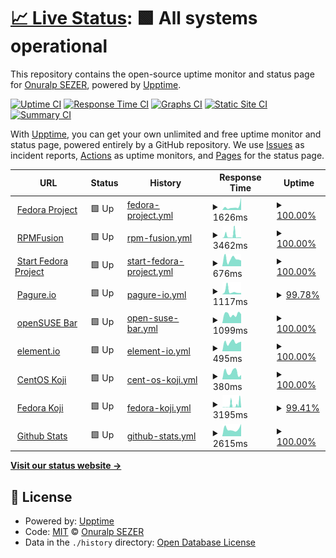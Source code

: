 # [📈 Live Status](https://onuralpszr.github.io/uptime): <!--live status--> **🟩 All systems operational**

This repository contains the open-source uptime monitor and status page for [Onuralp SEZER](https://onuralpszr.github.io/uptime), powered by [Upptime](https://github.com/upptime/upptime).

[![Uptime CI](https://github.com/onuralpszr/uptime/workflows/Uptime%20CI/badge.svg)](https://github.com/onuralpszr/uptime/actions?query=workflow%3A%22Uptime+CI%22)
[![Response Time CI](https://github.com/onuralpszr/uptime/workflows/Response%20Time%20CI/badge.svg)](https://github.com/onuralpszr/uptime/actions?query=workflow%3A%22Response+Time+CI%22)
[![Graphs CI](https://github.com/onuralpszr/uptime/workflows/Graphs%20CI/badge.svg)](https://github.com/onuralpszr/uptime/actions?query=workflow%3A%22Graphs+CI%22)
[![Static Site CI](https://github.com/onuralpszr/uptime/workflows/Static%20Site%20CI/badge.svg)](https://github.com/onuralpszr/uptime/actions?query=workflow%3A%22Static+Site+CI%22)
[![Summary CI](https://github.com/onuralpszr/uptime/workflows/Summary%20CI/badge.svg)](https://github.com/onuralpszr/uptime/actions?query=workflow%3A%22Summary+CI%22)

With [Upptime](https://upptime.js.org), you can get your own unlimited and free uptime monitor and status page, powered entirely by a GitHub repository. We use [Issues](https://github.com/onuralpszr/uptime/issues) as incident reports, [Actions](https://github.com/onuralpszr/uptime/actions) as uptime monitors, and [Pages](https://onuralpszr.github.io/uptime) for the status page.

<!--start: status pages-->
<!-- This summary is generated by Upptime (https://github.com/upptime/upptime) -->
<!-- Do not edit this manually, your changes will be overwritten -->
<!-- prettier-ignore -->
| URL | Status | History | Response Time | Uptime |
| --- | ------ | ------- | ------------- | ------ |
| <img alt="" src="https://icons.duckduckgo.com/ip3/getfedora.org.ico" height="13"> [Fedora Project](https://getfedora.org/) | 🟩 Up | [fedora-project.yml](https://github.com/onuralpszr/uptime/commits/HEAD/history/fedora-project.yml) | <details><summary><img alt="Response time graph" src="./graphs/fedora-project/response-time-week.png" height="20"> 1626ms</summary><br><a href="https://status.onuralpsezer.com/history/fedora-project"><img alt="Response time 884" src="https://img.shields.io/endpoint?url=https%3A%2F%2Fraw.githubusercontent.com%2Fonuralpszr%2Fuptime%2FHEAD%2Fapi%2Ffedora-project%2Fresponse-time.json"></a><br><a href="https://status.onuralpsezer.com/history/fedora-project"><img alt="24-hour response time 5755" src="https://img.shields.io/endpoint?url=https%3A%2F%2Fraw.githubusercontent.com%2Fonuralpszr%2Fuptime%2FHEAD%2Fapi%2Ffedora-project%2Fresponse-time-day.json"></a><br><a href="https://status.onuralpsezer.com/history/fedora-project"><img alt="7-day response time 1626" src="https://img.shields.io/endpoint?url=https%3A%2F%2Fraw.githubusercontent.com%2Fonuralpszr%2Fuptime%2FHEAD%2Fapi%2Ffedora-project%2Fresponse-time-week.json"></a><br><a href="https://status.onuralpsezer.com/history/fedora-project"><img alt="30-day response time 943" src="https://img.shields.io/endpoint?url=https%3A%2F%2Fraw.githubusercontent.com%2Fonuralpszr%2Fuptime%2FHEAD%2Fapi%2Ffedora-project%2Fresponse-time-month.json"></a><br><a href="https://status.onuralpsezer.com/history/fedora-project"><img alt="1-year response time 882" src="https://img.shields.io/endpoint?url=https%3A%2F%2Fraw.githubusercontent.com%2Fonuralpszr%2Fuptime%2FHEAD%2Fapi%2Ffedora-project%2Fresponse-time-year.json"></a></details> | <details><summary><a href="https://status.onuralpsezer.com/history/fedora-project">100.00%</a></summary><a href="https://status.onuralpsezer.com/history/fedora-project"><img alt="All-time uptime 99.96%" src="https://img.shields.io/endpoint?url=https%3A%2F%2Fraw.githubusercontent.com%2Fonuralpszr%2Fuptime%2FHEAD%2Fapi%2Ffedora-project%2Fuptime.json"></a><br><a href="https://status.onuralpsezer.com/history/fedora-project"><img alt="24-hour uptime 100.00%" src="https://img.shields.io/endpoint?url=https%3A%2F%2Fraw.githubusercontent.com%2Fonuralpszr%2Fuptime%2FHEAD%2Fapi%2Ffedora-project%2Fuptime-day.json"></a><br><a href="https://status.onuralpsezer.com/history/fedora-project"><img alt="7-day uptime 100.00%" src="https://img.shields.io/endpoint?url=https%3A%2F%2Fraw.githubusercontent.com%2Fonuralpszr%2Fuptime%2FHEAD%2Fapi%2Ffedora-project%2Fuptime-week.json"></a><br><a href="https://status.onuralpsezer.com/history/fedora-project"><img alt="30-day uptime 100.00%" src="https://img.shields.io/endpoint?url=https%3A%2F%2Fraw.githubusercontent.com%2Fonuralpszr%2Fuptime%2FHEAD%2Fapi%2Ffedora-project%2Fuptime-month.json"></a><br><a href="https://status.onuralpsezer.com/history/fedora-project"><img alt="1-year uptime 100.00%" src="https://img.shields.io/endpoint?url=https%3A%2F%2Fraw.githubusercontent.com%2Fonuralpszr%2Fuptime%2FHEAD%2Fapi%2Ffedora-project%2Fuptime-year.json"></a></details>
| <img alt="" src="https://icons.duckduckgo.com/ip3/rpmfusion.org.ico" height="13"> [RPMFusion](https://rpmfusion.org/) | 🟩 Up | [rpm-fusion.yml](https://github.com/onuralpszr/uptime/commits/HEAD/history/rpm-fusion.yml) | <details><summary><img alt="Response time graph" src="./graphs/rpm-fusion/response-time-week.png" height="20"> 3462ms</summary><br><a href="https://status.onuralpsezer.com/history/rpm-fusion"><img alt="Response time 1418" src="https://img.shields.io/endpoint?url=https%3A%2F%2Fraw.githubusercontent.com%2Fonuralpszr%2Fuptime%2FHEAD%2Fapi%2Frpm-fusion%2Fresponse-time.json"></a><br><a href="https://status.onuralpsezer.com/history/rpm-fusion"><img alt="24-hour response time 775" src="https://img.shields.io/endpoint?url=https%3A%2F%2Fraw.githubusercontent.com%2Fonuralpszr%2Fuptime%2FHEAD%2Fapi%2Frpm-fusion%2Fresponse-time-day.json"></a><br><a href="https://status.onuralpsezer.com/history/rpm-fusion"><img alt="7-day response time 3462" src="https://img.shields.io/endpoint?url=https%3A%2F%2Fraw.githubusercontent.com%2Fonuralpszr%2Fuptime%2FHEAD%2Fapi%2Frpm-fusion%2Fresponse-time-week.json"></a><br><a href="https://status.onuralpsezer.com/history/rpm-fusion"><img alt="30-day response time 1768" src="https://img.shields.io/endpoint?url=https%3A%2F%2Fraw.githubusercontent.com%2Fonuralpszr%2Fuptime%2FHEAD%2Fapi%2Frpm-fusion%2Fresponse-time-month.json"></a><br><a href="https://status.onuralpsezer.com/history/rpm-fusion"><img alt="1-year response time 1407" src="https://img.shields.io/endpoint?url=https%3A%2F%2Fraw.githubusercontent.com%2Fonuralpszr%2Fuptime%2FHEAD%2Fapi%2Frpm-fusion%2Fresponse-time-year.json"></a></details> | <details><summary><a href="https://status.onuralpsezer.com/history/rpm-fusion">100.00%</a></summary><a href="https://status.onuralpsezer.com/history/rpm-fusion"><img alt="All-time uptime 99.91%" src="https://img.shields.io/endpoint?url=https%3A%2F%2Fraw.githubusercontent.com%2Fonuralpszr%2Fuptime%2FHEAD%2Fapi%2Frpm-fusion%2Fuptime.json"></a><br><a href="https://status.onuralpsezer.com/history/rpm-fusion"><img alt="24-hour uptime 100.00%" src="https://img.shields.io/endpoint?url=https%3A%2F%2Fraw.githubusercontent.com%2Fonuralpszr%2Fuptime%2FHEAD%2Fapi%2Frpm-fusion%2Fuptime-day.json"></a><br><a href="https://status.onuralpsezer.com/history/rpm-fusion"><img alt="7-day uptime 100.00%" src="https://img.shields.io/endpoint?url=https%3A%2F%2Fraw.githubusercontent.com%2Fonuralpszr%2Fuptime%2FHEAD%2Fapi%2Frpm-fusion%2Fuptime-week.json"></a><br><a href="https://status.onuralpsezer.com/history/rpm-fusion"><img alt="30-day uptime 100.00%" src="https://img.shields.io/endpoint?url=https%3A%2F%2Fraw.githubusercontent.com%2Fonuralpszr%2Fuptime%2FHEAD%2Fapi%2Frpm-fusion%2Fuptime-month.json"></a><br><a href="https://status.onuralpsezer.com/history/rpm-fusion"><img alt="1-year uptime 99.92%" src="https://img.shields.io/endpoint?url=https%3A%2F%2Fraw.githubusercontent.com%2Fonuralpszr%2Fuptime%2FHEAD%2Fapi%2Frpm-fusion%2Fuptime-year.json"></a></details>
| <img alt="" src="https://icons.duckduckgo.com/ip3/start.fedoraproject.org.ico" height="13"> [Start Fedora Project](https://start.fedoraproject.org/) | 🟩 Up | [start-fedora-project.yml](https://github.com/onuralpszr/uptime/commits/HEAD/history/start-fedora-project.yml) | <details><summary><img alt="Response time graph" src="./graphs/start-fedora-project/response-time-week.png" height="20"> 676ms</summary><br><a href="https://status.onuralpsezer.com/history/start-fedora-project"><img alt="Response time 516" src="https://img.shields.io/endpoint?url=https%3A%2F%2Fraw.githubusercontent.com%2Fonuralpszr%2Fuptime%2FHEAD%2Fapi%2Fstart-fedora-project%2Fresponse-time.json"></a><br><a href="https://status.onuralpsezer.com/history/start-fedora-project"><img alt="24-hour response time 531" src="https://img.shields.io/endpoint?url=https%3A%2F%2Fraw.githubusercontent.com%2Fonuralpszr%2Fuptime%2FHEAD%2Fapi%2Fstart-fedora-project%2Fresponse-time-day.json"></a><br><a href="https://status.onuralpsezer.com/history/start-fedora-project"><img alt="7-day response time 676" src="https://img.shields.io/endpoint?url=https%3A%2F%2Fraw.githubusercontent.com%2Fonuralpszr%2Fuptime%2FHEAD%2Fapi%2Fstart-fedora-project%2Fresponse-time-week.json"></a><br><a href="https://status.onuralpsezer.com/history/start-fedora-project"><img alt="30-day response time 556" src="https://img.shields.io/endpoint?url=https%3A%2F%2Fraw.githubusercontent.com%2Fonuralpszr%2Fuptime%2FHEAD%2Fapi%2Fstart-fedora-project%2Fresponse-time-month.json"></a><br><a href="https://status.onuralpsezer.com/history/start-fedora-project"><img alt="1-year response time 484" src="https://img.shields.io/endpoint?url=https%3A%2F%2Fraw.githubusercontent.com%2Fonuralpszr%2Fuptime%2FHEAD%2Fapi%2Fstart-fedora-project%2Fresponse-time-year.json"></a></details> | <details><summary><a href="https://status.onuralpsezer.com/history/start-fedora-project">100.00%</a></summary><a href="https://status.onuralpsezer.com/history/start-fedora-project"><img alt="All-time uptime 94.31%" src="https://img.shields.io/endpoint?url=https%3A%2F%2Fraw.githubusercontent.com%2Fonuralpszr%2Fuptime%2FHEAD%2Fapi%2Fstart-fedora-project%2Fuptime.json"></a><br><a href="https://status.onuralpsezer.com/history/start-fedora-project"><img alt="24-hour uptime 100.00%" src="https://img.shields.io/endpoint?url=https%3A%2F%2Fraw.githubusercontent.com%2Fonuralpszr%2Fuptime%2FHEAD%2Fapi%2Fstart-fedora-project%2Fuptime-day.json"></a><br><a href="https://status.onuralpsezer.com/history/start-fedora-project"><img alt="7-day uptime 100.00%" src="https://img.shields.io/endpoint?url=https%3A%2F%2Fraw.githubusercontent.com%2Fonuralpszr%2Fuptime%2FHEAD%2Fapi%2Fstart-fedora-project%2Fuptime-week.json"></a><br><a href="https://status.onuralpsezer.com/history/start-fedora-project"><img alt="30-day uptime 100.00%" src="https://img.shields.io/endpoint?url=https%3A%2F%2Fraw.githubusercontent.com%2Fonuralpszr%2Fuptime%2FHEAD%2Fapi%2Fstart-fedora-project%2Fuptime-month.json"></a><br><a href="https://status.onuralpsezer.com/history/start-fedora-project"><img alt="1-year uptime 100.00%" src="https://img.shields.io/endpoint?url=https%3A%2F%2Fraw.githubusercontent.com%2Fonuralpszr%2Fuptime%2FHEAD%2Fapi%2Fstart-fedora-project%2Fuptime-year.json"></a></details>
| <img alt="" src="https://icons.duckduckgo.com/ip3/pagure.io.ico" height="13"> [Pagure.io](https://pagure.io/) | 🟩 Up | [pagure-io.yml](https://github.com/onuralpszr/uptime/commits/HEAD/history/pagure-io.yml) | <details><summary><img alt="Response time graph" src="./graphs/pagure-io/response-time-week.png" height="20"> 1117ms</summary><br><a href="https://status.onuralpsezer.com/history/pagure-io"><img alt="Response time 1452" src="https://img.shields.io/endpoint?url=https%3A%2F%2Fraw.githubusercontent.com%2Fonuralpszr%2Fuptime%2FHEAD%2Fapi%2Fpagure-io%2Fresponse-time.json"></a><br><a href="https://status.onuralpsezer.com/history/pagure-io"><img alt="24-hour response time 514" src="https://img.shields.io/endpoint?url=https%3A%2F%2Fraw.githubusercontent.com%2Fonuralpszr%2Fuptime%2FHEAD%2Fapi%2Fpagure-io%2Fresponse-time-day.json"></a><br><a href="https://status.onuralpsezer.com/history/pagure-io"><img alt="7-day response time 1117" src="https://img.shields.io/endpoint?url=https%3A%2F%2Fraw.githubusercontent.com%2Fonuralpszr%2Fuptime%2FHEAD%2Fapi%2Fpagure-io%2Fresponse-time-week.json"></a><br><a href="https://status.onuralpsezer.com/history/pagure-io"><img alt="30-day response time 1500" src="https://img.shields.io/endpoint?url=https%3A%2F%2Fraw.githubusercontent.com%2Fonuralpszr%2Fuptime%2FHEAD%2Fapi%2Fpagure-io%2Fresponse-time-month.json"></a><br><a href="https://status.onuralpsezer.com/history/pagure-io"><img alt="1-year response time 1537" src="https://img.shields.io/endpoint?url=https%3A%2F%2Fraw.githubusercontent.com%2Fonuralpszr%2Fuptime%2FHEAD%2Fapi%2Fpagure-io%2Fresponse-time-year.json"></a></details> | <details><summary><a href="https://status.onuralpsezer.com/history/pagure-io">99.78%</a></summary><a href="https://status.onuralpsezer.com/history/pagure-io"><img alt="All-time uptime 99.82%" src="https://img.shields.io/endpoint?url=https%3A%2F%2Fraw.githubusercontent.com%2Fonuralpszr%2Fuptime%2FHEAD%2Fapi%2Fpagure-io%2Fuptime.json"></a><br><a href="https://status.onuralpsezer.com/history/pagure-io"><img alt="24-hour uptime 100.00%" src="https://img.shields.io/endpoint?url=https%3A%2F%2Fraw.githubusercontent.com%2Fonuralpszr%2Fuptime%2FHEAD%2Fapi%2Fpagure-io%2Fuptime-day.json"></a><br><a href="https://status.onuralpsezer.com/history/pagure-io"><img alt="7-day uptime 99.78%" src="https://img.shields.io/endpoint?url=https%3A%2F%2Fraw.githubusercontent.com%2Fonuralpszr%2Fuptime%2FHEAD%2Fapi%2Fpagure-io%2Fuptime-week.json"></a><br><a href="https://status.onuralpsezer.com/history/pagure-io"><img alt="30-day uptime 99.76%" src="https://img.shields.io/endpoint?url=https%3A%2F%2Fraw.githubusercontent.com%2Fonuralpszr%2Fuptime%2FHEAD%2Fapi%2Fpagure-io%2Fuptime-month.json"></a><br><a href="https://status.onuralpsezer.com/history/pagure-io"><img alt="1-year uptime 99.75%" src="https://img.shields.io/endpoint?url=https%3A%2F%2Fraw.githubusercontent.com%2Fonuralpszr%2Fuptime%2FHEAD%2Fapi%2Fpagure-io%2Fuptime-year.json"></a></details>
| <img alt="" src="https://icons.duckduckgo.com/ip3/meet.opensuse.org.ico" height="13"> [openSUSE Bar](https://meet.opensuse.org/) | 🟩 Up | [open-suse-bar.yml](https://github.com/onuralpszr/uptime/commits/HEAD/history/open-suse-bar.yml) | <details><summary><img alt="Response time graph" src="./graphs/open-suse-bar/response-time-week.png" height="20"> 1099ms</summary><br><a href="https://status.onuralpsezer.com/history/open-suse-bar"><img alt="Response time 1265" src="https://img.shields.io/endpoint?url=https%3A%2F%2Fraw.githubusercontent.com%2Fonuralpszr%2Fuptime%2FHEAD%2Fapi%2Fopen-suse-bar%2Fresponse-time.json"></a><br><a href="https://status.onuralpsezer.com/history/open-suse-bar"><img alt="24-hour response time 1130" src="https://img.shields.io/endpoint?url=https%3A%2F%2Fraw.githubusercontent.com%2Fonuralpszr%2Fuptime%2FHEAD%2Fapi%2Fopen-suse-bar%2Fresponse-time-day.json"></a><br><a href="https://status.onuralpsezer.com/history/open-suse-bar"><img alt="7-day response time 1099" src="https://img.shields.io/endpoint?url=https%3A%2F%2Fraw.githubusercontent.com%2Fonuralpszr%2Fuptime%2FHEAD%2Fapi%2Fopen-suse-bar%2Fresponse-time-week.json"></a><br><a href="https://status.onuralpsezer.com/history/open-suse-bar"><img alt="30-day response time 1025" src="https://img.shields.io/endpoint?url=https%3A%2F%2Fraw.githubusercontent.com%2Fonuralpszr%2Fuptime%2FHEAD%2Fapi%2Fopen-suse-bar%2Fresponse-time-month.json"></a><br><a href="https://status.onuralpsezer.com/history/open-suse-bar"><img alt="1-year response time 1321" src="https://img.shields.io/endpoint?url=https%3A%2F%2Fraw.githubusercontent.com%2Fonuralpszr%2Fuptime%2FHEAD%2Fapi%2Fopen-suse-bar%2Fresponse-time-year.json"></a></details> | <details><summary><a href="https://status.onuralpsezer.com/history/open-suse-bar">100.00%</a></summary><a href="https://status.onuralpsezer.com/history/open-suse-bar"><img alt="All-time uptime 99.30%" src="https://img.shields.io/endpoint?url=https%3A%2F%2Fraw.githubusercontent.com%2Fonuralpszr%2Fuptime%2FHEAD%2Fapi%2Fopen-suse-bar%2Fuptime.json"></a><br><a href="https://status.onuralpsezer.com/history/open-suse-bar"><img alt="24-hour uptime 100.00%" src="https://img.shields.io/endpoint?url=https%3A%2F%2Fraw.githubusercontent.com%2Fonuralpszr%2Fuptime%2FHEAD%2Fapi%2Fopen-suse-bar%2Fuptime-day.json"></a><br><a href="https://status.onuralpsezer.com/history/open-suse-bar"><img alt="7-day uptime 100.00%" src="https://img.shields.io/endpoint?url=https%3A%2F%2Fraw.githubusercontent.com%2Fonuralpszr%2Fuptime%2FHEAD%2Fapi%2Fopen-suse-bar%2Fuptime-week.json"></a><br><a href="https://status.onuralpsezer.com/history/open-suse-bar"><img alt="30-day uptime 99.14%" src="https://img.shields.io/endpoint?url=https%3A%2F%2Fraw.githubusercontent.com%2Fonuralpszr%2Fuptime%2FHEAD%2Fapi%2Fopen-suse-bar%2Fuptime-month.json"></a><br><a href="https://status.onuralpsezer.com/history/open-suse-bar"><img alt="1-year uptime 97.99%" src="https://img.shields.io/endpoint?url=https%3A%2F%2Fraw.githubusercontent.com%2Fonuralpszr%2Fuptime%2FHEAD%2Fapi%2Fopen-suse-bar%2Fuptime-year.json"></a></details>
| <img alt="" src="https://icons.duckduckgo.com/ip3/app.element.io.ico" height="13"> [element.io](https://app.element.io/) | 🟩 Up | [element-io.yml](https://github.com/onuralpszr/uptime/commits/HEAD/history/element-io.yml) | <details><summary><img alt="Response time graph" src="./graphs/element-io/response-time-week.png" height="20"> 495ms</summary><br><a href="https://status.onuralpsezer.com/history/element-io"><img alt="Response time 383" src="https://img.shields.io/endpoint?url=https%3A%2F%2Fraw.githubusercontent.com%2Fonuralpszr%2Fuptime%2FHEAD%2Fapi%2Felement-io%2Fresponse-time.json"></a><br><a href="https://status.onuralpsezer.com/history/element-io"><img alt="24-hour response time 533" src="https://img.shields.io/endpoint?url=https%3A%2F%2Fraw.githubusercontent.com%2Fonuralpszr%2Fuptime%2FHEAD%2Fapi%2Felement-io%2Fresponse-time-day.json"></a><br><a href="https://status.onuralpsezer.com/history/element-io"><img alt="7-day response time 495" src="https://img.shields.io/endpoint?url=https%3A%2F%2Fraw.githubusercontent.com%2Fonuralpszr%2Fuptime%2FHEAD%2Fapi%2Felement-io%2Fresponse-time-week.json"></a><br><a href="https://status.onuralpsezer.com/history/element-io"><img alt="30-day response time 463" src="https://img.shields.io/endpoint?url=https%3A%2F%2Fraw.githubusercontent.com%2Fonuralpszr%2Fuptime%2FHEAD%2Fapi%2Felement-io%2Fresponse-time-month.json"></a><br><a href="https://status.onuralpsezer.com/history/element-io"><img alt="1-year response time 386" src="https://img.shields.io/endpoint?url=https%3A%2F%2Fraw.githubusercontent.com%2Fonuralpszr%2Fuptime%2FHEAD%2Fapi%2Felement-io%2Fresponse-time-year.json"></a></details> | <details><summary><a href="https://status.onuralpsezer.com/history/element-io">100.00%</a></summary><a href="https://status.onuralpsezer.com/history/element-io"><img alt="All-time uptime 99.99%" src="https://img.shields.io/endpoint?url=https%3A%2F%2Fraw.githubusercontent.com%2Fonuralpszr%2Fuptime%2FHEAD%2Fapi%2Felement-io%2Fuptime.json"></a><br><a href="https://status.onuralpsezer.com/history/element-io"><img alt="24-hour uptime 100.00%" src="https://img.shields.io/endpoint?url=https%3A%2F%2Fraw.githubusercontent.com%2Fonuralpszr%2Fuptime%2FHEAD%2Fapi%2Felement-io%2Fuptime-day.json"></a><br><a href="https://status.onuralpsezer.com/history/element-io"><img alt="7-day uptime 100.00%" src="https://img.shields.io/endpoint?url=https%3A%2F%2Fraw.githubusercontent.com%2Fonuralpszr%2Fuptime%2FHEAD%2Fapi%2Felement-io%2Fuptime-week.json"></a><br><a href="https://status.onuralpsezer.com/history/element-io"><img alt="30-day uptime 100.00%" src="https://img.shields.io/endpoint?url=https%3A%2F%2Fraw.githubusercontent.com%2Fonuralpszr%2Fuptime%2FHEAD%2Fapi%2Felement-io%2Fuptime-month.json"></a><br><a href="https://status.onuralpsezer.com/history/element-io"><img alt="1-year uptime 100.00%" src="https://img.shields.io/endpoint?url=https%3A%2F%2Fraw.githubusercontent.com%2Fonuralpszr%2Fuptime%2FHEAD%2Fapi%2Felement-io%2Fuptime-year.json"></a></details>
| <img alt="" src="https://icons.duckduckgo.com/ip3/koji.mbox.centos.org.ico" height="13"> [CentOS Koji](https://koji.mbox.centos.org/koji/) | 🟩 Up | [cent-os-koji.yml](https://github.com/onuralpszr/uptime/commits/HEAD/history/cent-os-koji.yml) | <details><summary><img alt="Response time graph" src="./graphs/cent-os-koji/response-time-week.png" height="20"> 380ms</summary><br><a href="https://status.onuralpsezer.com/history/cent-os-koji"><img alt="Response time 405" src="https://img.shields.io/endpoint?url=https%3A%2F%2Fraw.githubusercontent.com%2Fonuralpszr%2Fuptime%2FHEAD%2Fapi%2Fcent-os-koji%2Fresponse-time.json"></a><br><a href="https://status.onuralpsezer.com/history/cent-os-koji"><img alt="24-hour response time 237" src="https://img.shields.io/endpoint?url=https%3A%2F%2Fraw.githubusercontent.com%2Fonuralpszr%2Fuptime%2FHEAD%2Fapi%2Fcent-os-koji%2Fresponse-time-day.json"></a><br><a href="https://status.onuralpsezer.com/history/cent-os-koji"><img alt="7-day response time 380" src="https://img.shields.io/endpoint?url=https%3A%2F%2Fraw.githubusercontent.com%2Fonuralpszr%2Fuptime%2FHEAD%2Fapi%2Fcent-os-koji%2Fresponse-time-week.json"></a><br><a href="https://status.onuralpsezer.com/history/cent-os-koji"><img alt="30-day response time 409" src="https://img.shields.io/endpoint?url=https%3A%2F%2Fraw.githubusercontent.com%2Fonuralpszr%2Fuptime%2FHEAD%2Fapi%2Fcent-os-koji%2Fresponse-time-month.json"></a><br><a href="https://status.onuralpsezer.com/history/cent-os-koji"><img alt="1-year response time 404" src="https://img.shields.io/endpoint?url=https%3A%2F%2Fraw.githubusercontent.com%2Fonuralpszr%2Fuptime%2FHEAD%2Fapi%2Fcent-os-koji%2Fresponse-time-year.json"></a></details> | <details><summary><a href="https://status.onuralpsezer.com/history/cent-os-koji">100.00%</a></summary><a href="https://status.onuralpsezer.com/history/cent-os-koji"><img alt="All-time uptime 99.84%" src="https://img.shields.io/endpoint?url=https%3A%2F%2Fraw.githubusercontent.com%2Fonuralpszr%2Fuptime%2FHEAD%2Fapi%2Fcent-os-koji%2Fuptime.json"></a><br><a href="https://status.onuralpsezer.com/history/cent-os-koji"><img alt="24-hour uptime 100.00%" src="https://img.shields.io/endpoint?url=https%3A%2F%2Fraw.githubusercontent.com%2Fonuralpszr%2Fuptime%2FHEAD%2Fapi%2Fcent-os-koji%2Fuptime-day.json"></a><br><a href="https://status.onuralpsezer.com/history/cent-os-koji"><img alt="7-day uptime 100.00%" src="https://img.shields.io/endpoint?url=https%3A%2F%2Fraw.githubusercontent.com%2Fonuralpszr%2Fuptime%2FHEAD%2Fapi%2Fcent-os-koji%2Fuptime-week.json"></a><br><a href="https://status.onuralpsezer.com/history/cent-os-koji"><img alt="30-day uptime 99.94%" src="https://img.shields.io/endpoint?url=https%3A%2F%2Fraw.githubusercontent.com%2Fonuralpszr%2Fuptime%2FHEAD%2Fapi%2Fcent-os-koji%2Fuptime-month.json"></a><br><a href="https://status.onuralpsezer.com/history/cent-os-koji"><img alt="1-year uptime 99.63%" src="https://img.shields.io/endpoint?url=https%3A%2F%2Fraw.githubusercontent.com%2Fonuralpszr%2Fuptime%2FHEAD%2Fapi%2Fcent-os-koji%2Fuptime-year.json"></a></details>
| <img alt="" src="https://icons.duckduckgo.com/ip3/koji.fedoraproject.org.ico" height="13"> [Fedora Koji](https://koji.fedoraproject.org/koji/) | 🟩 Up | [fedora-koji.yml](https://github.com/onuralpszr/uptime/commits/HEAD/history/fedora-koji.yml) | <details><summary><img alt="Response time graph" src="./graphs/fedora-koji/response-time-week.png" height="20"> 3195ms</summary><br><a href="https://status.onuralpsezer.com/history/fedora-koji"><img alt="Response time 945" src="https://img.shields.io/endpoint?url=https%3A%2F%2Fraw.githubusercontent.com%2Fonuralpszr%2Fuptime%2FHEAD%2Fapi%2Ffedora-koji%2Fresponse-time.json"></a><br><a href="https://status.onuralpsezer.com/history/fedora-koji"><img alt="24-hour response time 9550" src="https://img.shields.io/endpoint?url=https%3A%2F%2Fraw.githubusercontent.com%2Fonuralpszr%2Fuptime%2FHEAD%2Fapi%2Ffedora-koji%2Fresponse-time-day.json"></a><br><a href="https://status.onuralpsezer.com/history/fedora-koji"><img alt="7-day response time 3195" src="https://img.shields.io/endpoint?url=https%3A%2F%2Fraw.githubusercontent.com%2Fonuralpszr%2Fuptime%2FHEAD%2Fapi%2Ffedora-koji%2Fresponse-time-week.json"></a><br><a href="https://status.onuralpsezer.com/history/fedora-koji"><img alt="30-day response time 1250" src="https://img.shields.io/endpoint?url=https%3A%2F%2Fraw.githubusercontent.com%2Fonuralpszr%2Fuptime%2FHEAD%2Fapi%2Ffedora-koji%2Fresponse-time-month.json"></a><br><a href="https://status.onuralpsezer.com/history/fedora-koji"><img alt="1-year response time 1044" src="https://img.shields.io/endpoint?url=https%3A%2F%2Fraw.githubusercontent.com%2Fonuralpszr%2Fuptime%2FHEAD%2Fapi%2Ffedora-koji%2Fresponse-time-year.json"></a></details> | <details><summary><a href="https://status.onuralpsezer.com/history/fedora-koji">99.41%</a></summary><a href="https://status.onuralpsezer.com/history/fedora-koji"><img alt="All-time uptime 99.79%" src="https://img.shields.io/endpoint?url=https%3A%2F%2Fraw.githubusercontent.com%2Fonuralpszr%2Fuptime%2FHEAD%2Fapi%2Ffedora-koji%2Fuptime.json"></a><br><a href="https://status.onuralpsezer.com/history/fedora-koji"><img alt="24-hour uptime 100.00%" src="https://img.shields.io/endpoint?url=https%3A%2F%2Fraw.githubusercontent.com%2Fonuralpszr%2Fuptime%2FHEAD%2Fapi%2Ffedora-koji%2Fuptime-day.json"></a><br><a href="https://status.onuralpsezer.com/history/fedora-koji"><img alt="7-day uptime 99.41%" src="https://img.shields.io/endpoint?url=https%3A%2F%2Fraw.githubusercontent.com%2Fonuralpszr%2Fuptime%2FHEAD%2Fapi%2Ffedora-koji%2Fuptime-week.json"></a><br><a href="https://status.onuralpsezer.com/history/fedora-koji"><img alt="30-day uptime 99.87%" src="https://img.shields.io/endpoint?url=https%3A%2F%2Fraw.githubusercontent.com%2Fonuralpszr%2Fuptime%2FHEAD%2Fapi%2Ffedora-koji%2Fuptime-month.json"></a><br><a href="https://status.onuralpsezer.com/history/fedora-koji"><img alt="1-year uptime 99.75%" src="https://img.shields.io/endpoint?url=https%3A%2F%2Fraw.githubusercontent.com%2Fonuralpszr%2Fuptime%2FHEAD%2Fapi%2Ffedora-koji%2Fuptime-year.json"></a></details>
| <img alt="" src="https://icons.duckduckgo.com/ip3/ghstats.onuralpsezer.com.ico" height="13"> [Github Stats](https://ghstats.onuralpsezer.com/) | 🟩 Up | [github-stats.yml](https://github.com/onuralpszr/uptime/commits/HEAD/history/github-stats.yml) | <details><summary><img alt="Response time graph" src="./graphs/github-stats/response-time-week.png" height="20"> 2615ms</summary><br><a href="https://status.onuralpsezer.com/history/github-stats"><img alt="Response time 2055" src="https://img.shields.io/endpoint?url=https%3A%2F%2Fraw.githubusercontent.com%2Fonuralpszr%2Fuptime%2FHEAD%2Fapi%2Fgithub-stats%2Fresponse-time.json"></a><br><a href="https://status.onuralpsezer.com/history/github-stats"><img alt="24-hour response time 4357" src="https://img.shields.io/endpoint?url=https%3A%2F%2Fraw.githubusercontent.com%2Fonuralpszr%2Fuptime%2FHEAD%2Fapi%2Fgithub-stats%2Fresponse-time-day.json"></a><br><a href="https://status.onuralpsezer.com/history/github-stats"><img alt="7-day response time 2615" src="https://img.shields.io/endpoint?url=https%3A%2F%2Fraw.githubusercontent.com%2Fonuralpszr%2Fuptime%2FHEAD%2Fapi%2Fgithub-stats%2Fresponse-time-week.json"></a><br><a href="https://status.onuralpsezer.com/history/github-stats"><img alt="30-day response time 2125" src="https://img.shields.io/endpoint?url=https%3A%2F%2Fraw.githubusercontent.com%2Fonuralpszr%2Fuptime%2FHEAD%2Fapi%2Fgithub-stats%2Fresponse-time-month.json"></a><br><a href="https://status.onuralpsezer.com/history/github-stats"><img alt="1-year response time 2055" src="https://img.shields.io/endpoint?url=https%3A%2F%2Fraw.githubusercontent.com%2Fonuralpszr%2Fuptime%2FHEAD%2Fapi%2Fgithub-stats%2Fresponse-time-year.json"></a></details> | <details><summary><a href="https://status.onuralpsezer.com/history/github-stats">100.00%</a></summary><a href="https://status.onuralpsezer.com/history/github-stats"><img alt="All-time uptime 100.00%" src="https://img.shields.io/endpoint?url=https%3A%2F%2Fraw.githubusercontent.com%2Fonuralpszr%2Fuptime%2FHEAD%2Fapi%2Fgithub-stats%2Fuptime.json"></a><br><a href="https://status.onuralpsezer.com/history/github-stats"><img alt="24-hour uptime 100.00%" src="https://img.shields.io/endpoint?url=https%3A%2F%2Fraw.githubusercontent.com%2Fonuralpszr%2Fuptime%2FHEAD%2Fapi%2Fgithub-stats%2Fuptime-day.json"></a><br><a href="https://status.onuralpsezer.com/history/github-stats"><img alt="7-day uptime 100.00%" src="https://img.shields.io/endpoint?url=https%3A%2F%2Fraw.githubusercontent.com%2Fonuralpszr%2Fuptime%2FHEAD%2Fapi%2Fgithub-stats%2Fuptime-week.json"></a><br><a href="https://status.onuralpsezer.com/history/github-stats"><img alt="30-day uptime 100.00%" src="https://img.shields.io/endpoint?url=https%3A%2F%2Fraw.githubusercontent.com%2Fonuralpszr%2Fuptime%2FHEAD%2Fapi%2Fgithub-stats%2Fuptime-month.json"></a><br><a href="https://status.onuralpsezer.com/history/github-stats"><img alt="1-year uptime 100.00%" src="https://img.shields.io/endpoint?url=https%3A%2F%2Fraw.githubusercontent.com%2Fonuralpszr%2Fuptime%2FHEAD%2Fapi%2Fgithub-stats%2Fuptime-year.json"></a></details>

<!--end: status pages-->

[**Visit our status website →**](https://onuralpszr.github.io/uptime)

## 📄 License

- Powered by: [Upptime](https://github.com/upptime/upptime)
- Code: [MIT](./LICENSE) © [Onuralp SEZER](https://onuralpszr.github.io/uptime)
- Data in the `./history` directory: [Open Database License](https://opendatacommons.org/licenses/odbl/1-0/)

